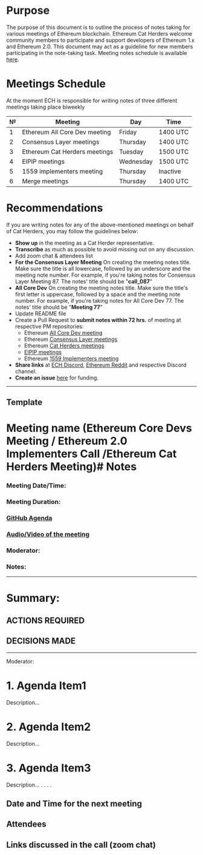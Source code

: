 # Purpose

The purpose of this document is to outline the process of notes taking for various meetings of Ethereum blockchain. Ethereum Cat Herders welcome community members to participate and support developers of Ethereum 1.x and Ethereum 2.0. This document may act as a guideline for new members participating in the note-taking task. Meeting notes schedule is available [here](https://docs.google.com/spreadsheets/d/1dPlsQHVmJQtViaoFSAEwtz5uTbvX0-kKOSiyvFoEKiA/edit#gid=0).


# Meetings Schedule
At the moment ECH is responsible for writing notes of three different meetings taking place biweekly


№  | Meeting                             | Day          | Time            |
---| ----------------------------------- | ------------ | --------------- |
1  | Ethereum All Core Dev meeting       | Friday       |  1400 UTC       |
2  | Consensus Layer meetings            | Thursday     |  1400 UTC       |
3  | Ethereum Cat Herders meetings       | Tuesday      |  1500 UTC       |
4  | EIPIP meetings                      | Wednesday    |  1500 UTC       |
5  | 1559 implementers meeting           | Thursday     |  Inactive       |   
6  | Merge meetings                      | Thursday     |  1400 UTC       |
  

# Recommendations

If you are writing notes for any of the above-mentioned meetings on behalf of Cat Herders, you may follow the guidelines below:

* **Show up** in the meeting as a Cat Herder representative.
* **Transcribe** as much as possible to avoid missing out on any discussion.
* Add zoom chat & attendees list
* **For the Consensus Layer Meeting**  On creating the meeting notes title. Make sure the title is all lowercase, followed by an underscore and the meeting     note number. For example, if you're taking notes for Consensus Layer Meeting 87. The notes' title should be "**call_087**"
* **All Core Dev** On creating the meeting notes title. Make sure the title's first letter is uppercase, followed by a space and the meeting note number. For example, if you're taking notes for All Core Dev 77. The notes' title should be "**Meeting 77**"
* Update README file
* Create a Pull Request to **submit notes within 72 hrs.** of meeting at respective PM repositories:
    * Ethereum [All Core Dev meeting](https://github.com/ethereum/pm/pulls)   
    * Ethereum [Consensus Layer meetings](https://github.com/ethereum/pm/tree/master/Consensus-Layer-Meetings) 
    * Ethereum [Cat Herders meetings](https://github.com/ethereum-cat-herders/PM/pulls)   
    * [EIPIP meetings](https://github.com/ethereum-cat-herders/EIPIP/pulls)
    * Ethereum [1559 Implementers meeting](https://github.com/ethereum/pm/pulls) 
* **Share links** at [ECH Discord](https://discord.io/EthCatHerders), [Ethereum Reddit](https://www.reddit.com/r/ethereum/) and respective Discord channel.
* **Create an issue** [here](https://github.com/ethereum-cat-herders/funding/issues) for funding.


----------------------


## Template

# Meeting name (Ethereum Core Devs Meeting / Ethereum 2.0 Implementers Call /Ethereum Cat Herders Meeting)# Notes



### Meeting Date/Time: 
### Meeting Duration:  
### [GitHub Agenda]()
### [Audio/Video of the meeting]()
### Moderator: 
### Notes: 

-----------------------------

# **Summary:**

## **ACTIONS REQUIRED** 



## **DECISIONS MADE**



-----------------------------

Moderator: 

# 1. Agenda Item1

Description...

# 2. Agenda Item2

Description...

# 3. Agenda Item3

Description...
.
.
.
.



## Date and Time for the next meeting


## Attendees

## Links discussed in the call (zoom chat)
